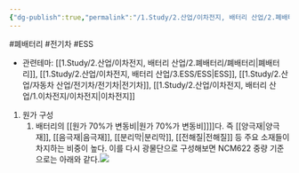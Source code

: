 ```yaml
---
{"dg-publish":true,"permalink":"/1.Study/2.산업/이차전지, 배터리 산업/2.폐배터리/INFO_폐배터리/배터리/","created":"2024-11-20T21:02:27.596+09:00","updated":"2025-06-26T16:41:21.767+09:00"}
---
```


#폐배터리 #전기차 #ESS

- 관련테마: [[1.Study/2.산업/이차전지, 배터리 산업/2.폐배터리/폐배터리\|폐배터리]], [[1.Study/2.산업/이차전지, 배터리 산업/3.ESS/ESS\|ESS]], [[1.Study/2.산업/자동차 산업/전기차/전기차\|전기차]], [[1.Study/2.산업/이차전지, 배터리 산업/1.이차전지/이차전지\|이차전지]]


1.  원가 구성
	1. 배터리의 [[원가 70%가 변동비\|원가 70%가 변동비]]]]다. 즉 [[양극재\|양극재]], [[음극재\|음극재]], [[분리막\|분리막]], [[전해질\|전해질]] 등 주요 소재들이 차지하는 비중이 높다. 이를 다시 광물단으로 구성해보면 NCM622 중량 기준으로는 아래와 같다.![](https://i.imgur.com/8OY34Hy.png)



